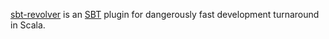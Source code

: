[sbt-revolver][] is an [SBT][] plugin for dangerously fast development turnaround in Scala.

  [sbt-revolver]: http://json.spray.cc
  [SBT]: https://github.com/harrah/xsbt/wiki
